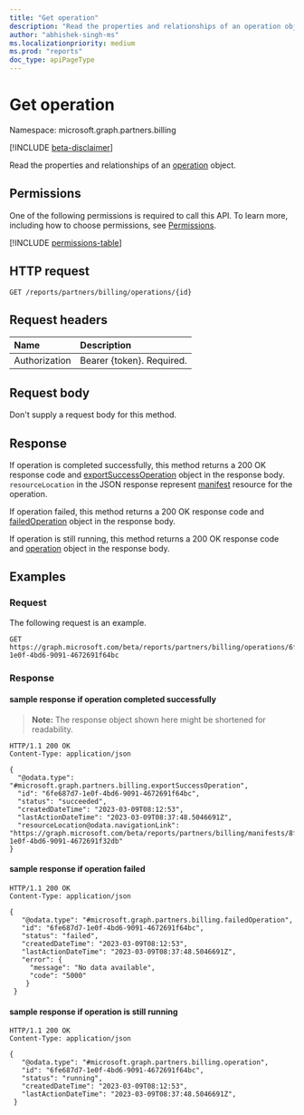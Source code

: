 ```yaml
---
title: "Get operation"
description: "Read the properties and relationships of an operation object."
author: "abhishek-singh-ms"
ms.localizationpriority: medium
ms.prod: "reports"
doc_type: apiPageType
---
```


# Get operation
Namespace: microsoft.graph.partners.billing

[!INCLUDE [beta-disclaimer](../../includes/beta-disclaimer.md)]

Read the properties and relationships of an [operation](../resources/operation.md) object.

## Permissions
One of the following permissions is required to call this API. To learn more, including how to choose permissions, see [Permissions](/graph/permissions-reference).

<!-- {
  "blockType": "permissions",
  "name": "operation-get-permissions"
}
-->
[!INCLUDE [permissions-table](../includes/permissions//partners-permissions.md)]

## HTTP request

<!-- {
  "blockType": "ignored"
}
-->
``` http
GET /reports/partners/billing/operations/{id}
```

## Request headers
|Name|Description|
|:---|:---|
|Authorization|Bearer {token}. Required.|

## Request body
Don't supply a request body for this method.

## Response

If operation is completed successfully, this method returns a 200 OK response code and [exportSuccessOperation](../resources/partners.billing-exportsuccessoperation.md) object in the response body.
`resourceLocation` in the JSON response represent [manifest](../resources/partners.billing-manifest.md) resource for the operation.

If operation failed, this method returns a 200 OK response code and [failedOperation](../resources/partners.billing-failedoperation.md) object in the response body.

If operation is still running, this method returns a 200 OK response code and [operation](../resources/partners.billing-runningoperation.md) object in the response body.

## Examples

### Request
The following request is an example.
<!-- {
  "blockType": "request",
  "name": "get_billingoperation"
}
-->
``` http
GET https://graph.microsoft.com/beta/reports/partners/billing/operations/6fe687d7-1e0f-4bd6-9091-4672691f64bc
```


### Response
#### sample response if operation completed successfully
>**Note:** The response object shown here might be shortened for readability.
<!-- {
  "blockType": "response",
  "truncated": true,
  "@odata.type": "microsoft.graph.operation"
}
-->
``` http
HTTP/1.1 200 OK
Content-Type: application/json

{
  "@odata.type": "#microsoft.graph.partners.billing.exportSuccessOperation",
  "id": "6fe687d7-1e0f-4bd6-9091-4672691f64bc",
  "status": "succeeded",
  "createdDateTime": "2023-03-09T08:12:53",
  "lastActionDateTime": "2023-03-09T08:37:48.5046691Z",
  "resourceLocation@odata.navigationLink": "https://graph.microsoft.com/beta/reports/partners/billing/manifests/8fe347d7-1e0f-4bd6-9091-4672691f32db"
}

```

#### sample response if operation failed

<!-- {
  "blockType": "response",
  "truncated": true,
  "@odata.type": "microsoft.graph.operation"
}
-->
``` http
HTTP/1.1 200 OK
Content-Type: application/json

{
   "@odata.type": "#microsoft.graph.partners.billing.failedOperation",
   "id": "6fe687d7-1e0f-4bd6-9091-4672691f64bc",
   "status": "failed",
   "createdDateTime": "2023-03-09T08:12:53",
   "lastActionDateTime": "2023-03-09T08:37:48.5046691Z",
   "error": {
     "message": "No data available",
     "code": "5000"
 	}
 }
```

#### sample response if operation is still running

<!-- {
  "blockType": "response",
  "truncated": true,
  "@odata.type": "microsoft.graph.operation"
}
-->
``` http
HTTP/1.1 200 OK
Content-Type: application/json

{
   "@odata.type": "#microsoft.graph.partners.billing.operation",
   "id": "6fe687d7-1e0f-4bd6-9091-4672691f64bc",
   "status": "running",
   "createdDateTime": "2023-03-09T08:12:53",
   "lastActionDateTime": "2023-03-09T08:37:48.5046691Z",
 }

```


